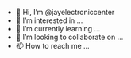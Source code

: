 - 👋 Hi, I’m @jayelectroniccenter
- 👀 I’m interested in ...
- 🌱 I’m currently learning ...
- 💞️ I’m looking to collaborate on ...
- 📫 How to reach me ...

<!---
jayelectroniccenter/jayelectroniccenter is a ✨ special ✨ repository because its `README.md` (this file) appears on your GitHub profile.
You can click the Preview link to take a look at your changes.
--->
